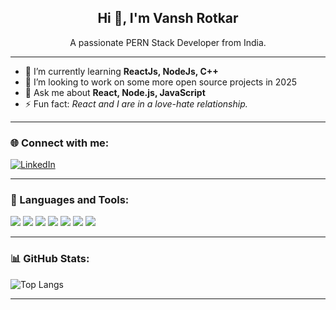<h2 align="center">Hi 👋, I'm Vansh Rotkar</h2>

<p align="center">
  A passionate PERN Stack Developer from India.
</p>

---

- 🌱 I’m currently learning **ReactJs, NodeJs, C++**
- 👯 I’m looking to work on some more open source projects in 2025
- 💬 Ask me about **React, Node.js, JavaScript**
- ⚡ Fun fact: *React and I are in a love-hate relationship.*

---

### 🌐 Connect with me:
[![LinkedIn](https://img.shields.io/badge/LinkedIn-blue?style=for-the-badge&logo=linkedin)](https://www.linkedin.com/in/vansh-rotkar-313530338/)


---

### 🧰 Languages and Tools:
<img src="https://img.shields.io/badge/C-00599C?style=flat&logo=c&logoColor=white"/>
<img src="https://img.shields.io/badge/HTML5-E34F26?style=flat&logo=html5&logoColor=white"/>
<img src="https://img.shields.io/badge/CSS3-1572B6?style=flat&logo=css3&logoColor=white"/>
<img src="https://img.shields.io/badge/JavaScript-F7DF1E?style=flat&logo=javascript&logoColor=black"/>
<img src="https://img.shields.io/badge/Node.js-339933?style=flat&logo=nodedotjs&logoColor=white"/>
<img src="https://img.shields.io/badge/React-20232A?style=flat&logo=react&logoColor=61DAFB"/>
<img src="https://img.shields.io/badge/Tailwind_CSS-06B6D4?style=flat&logo=tailwind-css&logoColor=white"/>

---

### 📊 GitHub Stats:


![Top Langs](https://github-readme-stats.vercel.app/api/top-langs/?username=Vansh-glitch1505&layout=compact&theme=tokyonight)

---
